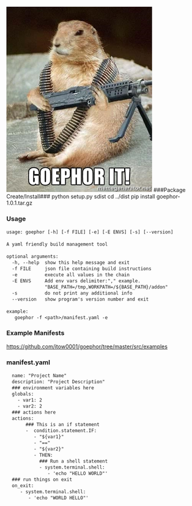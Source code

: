 ![Alt text](docs/goephorit.jpg?raw=true "goephorit")
###Package Create/Install###
    python setup.py sdist
    cd ../dist
    pip install goephor-1.0.1.tar.gz

### Usage ###

```
usage: goephor [-h] [-f FILE] [-e] [-E ENVS] [-s] [--version]

A yaml friendly build management tool

optional arguments:
  -h, --help  show this help message and exit
  -f FILE     json file containing build instructions
  -e          execute all values in the chain
  -E ENVS     Add env vars delimiter:"," example.
              "BASE_PATH=/tmp,WORKPATH=/${BASE_PATH}/addon"
  -s          do not print any additional info
  --version   show program's version number and exit

example: 
   goephor -f <path>/manifest.yaml -e
```

### Example Manifests ###
https://github.com/itow0001/goephor/tree/master/src/examples

### manifest.yaml ###
```
  name: "Project Name"
  description: "Project Description"
  ### environment variables here
  globals:
    - var1: 2
    - var2: 2
  ### actions here 
  actions:
       ### This is an if statement
       -  condition.statement.IF:
          - "${var1}"
          - "=="
          - "${var2}"
          - THEN:
            ### Run a shell statement
            - system.terminal.shell:
               - 'echo "HELLO WORLD"'
  ### run things on exit
  on_exit:
     - system.terminal.shell:
        - 'echo "WORLD HELLO"'
     
```



